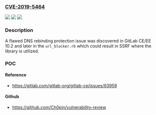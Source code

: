 ### [CVE-2019-5464](https://cve.mitre.org/cgi-bin/cvename.cgi?name=CVE-2019-5464)
![](https://img.shields.io/static/v1?label=Product&message=GitLab%20CE%2FEE&color=blue)
![](https://img.shields.io/static/v1?label=Version&message=n%2Fa&color=blue)
![](https://img.shields.io/static/v1?label=Vulnerability&message=Improper%20Input%20Validation%20(CWE-20)&color=brighgreen)

### Description

A flawed DNS rebinding protection issue was discovered in GitLab CE/EE 10.2 and later in the `url_blocker.rb` which could result in SSRF where the library is utilized.

### POC

#### Reference
- https://gitlab.com/gitlab-org/gitlab-ce/issues/63959

#### Github
- https://github.com/Ch0pin/vulnerability-review

